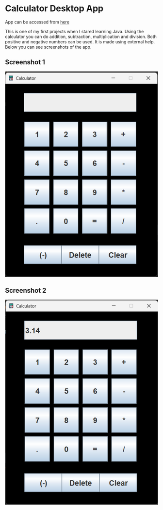 # Calculator Desktop App

App can be accessed from [here](Calculator.jar)

This is one of my first projects when I stared learning Java. Using the calculator you can do addition, subtraction, multiplication and division. Both positive and negative numbers can be used. It is made using external help. Below you can see screenshots of the app.


## Screenshot 1
![Screenshot 1](picture-1.png)

## Screenshot 2
![Screenshot 2](picture-2.png)
